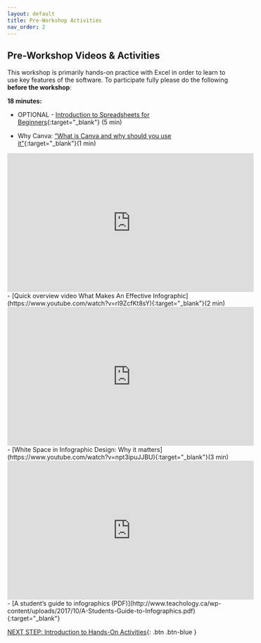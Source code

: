 ```yaml
---
layout: default
title: Pre-Workshop Activities
nav_order: 2
---
```

##  Pre-Workshop Videos & Activities
This workshop is primarily hands-on practice with Excel in order to learn to use key features of the software. To participate fully please do the following **before the workshop**:

**18 minutes:**<br>
- OPTIONAL - [Introduction to Spreadsheets for Beginners](https://www.youtube.com/watch?v=rJbf-2XXsuY){:target="_blank"} (5 min)<br>

- Why Canva: [“What is Canva and why should you use it”](https://www.youtube.com/watch?v=n1nt7uOh008){:target="_blank"}(1 min)
<iframe width="560" height="315" src="https://www.youtube.com/embed/n1nt7uOh008" title="YouTube video player" frameborder="0" allow="accelerometer; autoplay; clipboard-write; encrypted-media; gyroscope; picture-in-picture" allowfullscreen></iframe>
- [Quick overview video What Makes An Effective Infographic](https://www.youtube.com/watch?v=rl9ZcfKt8sY){:target="_blank"}(2 min)
<iframe width="560" height="315" src="https://www.youtube.com/embed/rl9ZcfKt8sY" title="YouTube video player" frameborder="0" allow="accelerometer; autoplay; clipboard-write; encrypted-media; gyroscope; picture-in-picture" allowfullscreen></iframe>
- [White Space in Infographic Design: Why it matters](https://www.youtube.com/watch?v=npt3ipuJJBU){:target="_blank"}(3 min)
<iframe width="560" height="315" src="https://www.youtube.com/embed/npt3ipuJJBU" title="YouTube video player" frameborder="0" allow="accelerometer; autoplay; clipboard-write; encrypted-media; gyroscope; picture-in-picture" allowfullscreen></iframe>
- [A student’s guide to infographics (PDF)](http://www.teachology.ca/wp-content/uploads/2017/10/A-Students-Guide-to-Infographics.pdf){:target="_blank"}

[NEXT STEP: Introduction to Hands-On Activities](activities-intro.html){: .btn .btn-blue }
